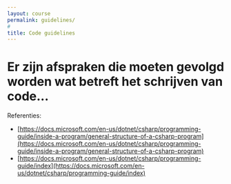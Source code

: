 ```yaml
---
layout: course
permalink: guidelines/
#
title: Code guidelines
---
```

# Er zijn afspraken die moeten gevolgd worden wat betreft het schrijven van code...


Referenties:
 
 - [https://docs.microsoft.com/en-us/dotnet/csharp/programming-guide/inside-a-program/general-structure-of-a-csharp-program](https://docs.microsoft.com/en-us/dotnet/csharp/programming-guide/inside-a-program/general-structure-of-a-csharp-program)
 - [https://docs.microsoft.com/en-us/dotnet/csharp/programming-guide/index](https://docs.microsoft.com/en-us/dotnet/csharp/programming-guide/index)
